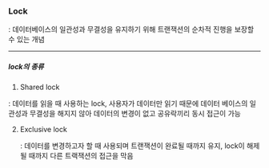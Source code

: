 
### Lock

: 데이터베이스의 일관성과 무결성을 유지하기 위해 트랜잭션의 순차적 진행을 보장할 수 있는 개념

---

##### lock의 종류

1. Shared lock

  : 데이터를 읽을 때 사용하는 lock, 사용자가 데이터만 읽기 때문에 데이터 베이스의 일관성과 무결성을 해지지 않아 데이터의 변경이 없고 공유락끼리 동시 접근이 가능

2. Exclusive lock

   : 데이터를 변경하고자 할 때 사용되며 트랜잭션이 완료될 때까지 유지, lock이 해제될 때까지 다른 트랙잭션의 접근을 막음

